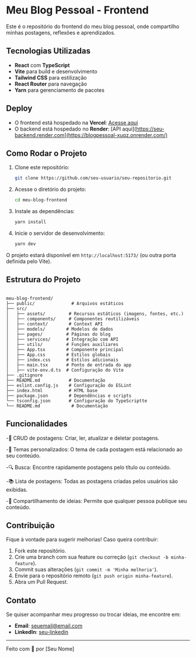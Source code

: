 # Meu Blog Pessoal - Frontend

Este é o repositório do frontend do meu blog pessoal, onde compartilho minhas postagens, reflexões e aprendizados.

## Tecnologias Utilizadas

- **React** com **TypeScript**
- **Vite** para build e desenvolvimento
- **Tailwind CSS** para estilização
- **React Router** para navegação
- **Yarn** para gerenciamento de pacotes

## Deploy

- O frontend está hospedado na **Vercel**: [Acesse aqui](https://projetofront-generation.vercel.app)
- O backend está hospedado no **Render**: [API aqui](https://seu-backend.render.com](https://blogpessoal-xuqz.onrender.com/)

## Como Rodar o Projeto

1. Clone este repositório:
   ```sh
   git clone https://github.com/seu-usuario/seu-repositorio.git
   ```

2. Acesse o diretório do projeto:
   ```sh
   cd meu-blog-frontend
   ```

3. Instale as dependências:
   ```sh
   yarn install
   ```

4. Inicie o servidor de desenvolvimento:
   ```sh
   yarn dev
   ```

O projeto estará disponível em `http://localhost:5173/` (ou outra porta definida pelo Vite).

## Estrutura do Projeto

```

meu-blog-frontend/
├── public/              # Arquivos estáticos
├── src/
│   ├── assets/         # Recursos estáticos (imagens, fontes, etc.)
│   ├── components/     # Componentes reutilizáveis
│   ├── context/        # Context API
│   ├── models/        # Modelos de dados
│   ├── pages/         # Páginas do blog
│   ├── services/      # Integração com API
│   ├── utils/         # Funções auxiliares
│   ├── App.tsx        # Componente principal
│   ├── App.css        # Estilos globais
│   ├── index.css      # Estilos adicionais
│   ├── main.tsx       # Ponto de entrada do app
│   ├── vite-env.d.ts  # Configuração do Vite
├── .gitignore
├── README.md           # Documentação
├── eslint.config.js    # Configuração do ESLint
├── index.html          # HTML base
├── package.json        # Dependências e scripts
└── tsconfig.json       # Configuração do TypeScriptte
└── README.md            # Documentação
```

## Funcionalidades

-📝 CRUD de postagens: Criar, ler, atualizar e deletar postagens.

-🎨 Temas personalizados: O tema de cada postagem está relacionado ao seu conteúdo.

-🔍 Busca: Encontre rapidamente postagens pelo título ou conteúdo.

-📚 Lista de postagens: Todas as postagens criadas pelos usuários são exibidas.

-📝 Compartilhamento de ideias: Permite que qualquer pessoa publique seu conteúdo.

## Contribuição

Fique à vontade para sugerir melhorias! Caso queira contribuir:

1. Fork este repositório.
2. Crie uma branch com sua feature ou correção (`git checkout -b minha-feature`).
3. Commit suas alterações (`git commit -m 'Minha melhoria'`).
4. Envie para o repositório remoto (`git push origin minha-feature`).
5. Abra um Pull Request.

## Contato

Se quiser acompanhar meu progresso ou trocar ideias, me encontre em:
- **Email**: seuemail@email.com
- **LinkedIn**: [seu-linkedin](https://www.linkedin.com/in/rosilene-fariasdomingues/)


---
Feito com 💙 por [Seu Nome]



